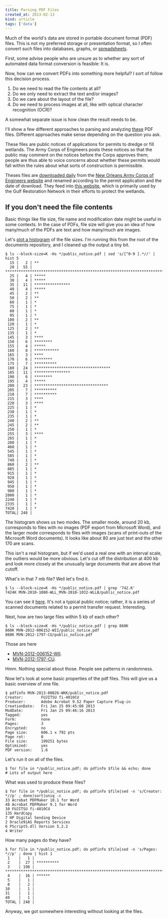 ```yaml
---
title: Parsing PDF Files
created_at: 2013-02-13
kind: article
tags: ['data']
---
```


Much of the world's data are stored in portable document format (PDF) files.
This is not my preferred storage or presentation format, so I often convert
such files into databases, graphs, or [spreadsheets](http://csvsoundsystem.com).

First, some advise people who are unsure as to whether any sort of automated
data format conversion is feasible: It is.

Now, how can we convert PDFs into something more helpful? I sort of follow
this decision process.

1. Do we need to read the file contents at all?
2. Do we only need to extract the text and/or images?
3. Do we care about the layout of the file?
4. Do we need to process images at all, like with optical character recognition (OCR)?

A somewhat separate issue is how clean the result needs to be.

I'll show a few different approaches to parsing and analyzing
[these](https://github.com/tlevine/scott-documents) PDF files.
Different approaches make sense depending on the question you ask.

These files are public notices of applications for permits to dredge or fill
wetlands. The Army Corps of Engineers posts these notices so that the public
may comment on the notices before the Corps approves them; people are thus
able to voice concerns about whether these permits would fall within the rules
about what sorts of construction is permissible.

Theses files are
[downloaded daily](https://github.com/tlevine/scott/tree/master/reader)
from the [New Orleans Army Corps of Engineers website](http://www.mvn.usace.army.mil/ops/regulatory/publicnotices.asp?ShowLocationOrder=False)
and renamed according to the permit application and the date of download.
They feed into [this website](http://scott.thomaslevine.com), which is primarily
used by the Gulf Restoration Network in their efforts to protect the wetlands.

## If you don't need the file contents
Basic things like file size, file name and modification date might be useful
in some contexts. In the case of PDFs, file size will give you an idea of how
many/much of the PDFs are text and how many/much are images.

Let's [plot a histogram](https://github.com/dzerbino/ascii_plots/blob/master/hist)
of the file sizes. I'm running this from the root of the documents repository,
and I cleaned up the output a tiny bit.

    $ ls --block-size=K -Hs */public_notice.pdf | sed 's/[^0-9 ].*//' | hist 5
      15 |   2 | **
      20 |  55 | ********************************************************************************
      25 |   4 | *****
      30 |   4 | *****
      35 |  11 | ****************
      40 |   4 | *****
      45 |   2 | **
      50 |   2 | **
      60 |   1 | *
      75 |   1 | *
      80 |   1 | *
      95 |   1 | *
     100 |   2 | **
     120 |   1 | *
     125 |   2 | **
     135 |   1 | *
     145 |   3 | ****
     150 |   6 | ********
     155 |   4 | *****
     160 |   8 | ***********
     165 |   3 | ****
     170 |   6 | ********
     175 |   7 | **********
     180 |  24 | **********************************
     185 |  11 | ****************
     190 |   6 | ********
     195 |   4 | *****
     200 |  23 | *********************************
     205 |   7 | **********
     210 |   7 | **********
     215 |   3 | ****
     220 |   3 | ****
     225 |   1 | *
     230 |   1 | *
     235 |   1 | *
     240 |   2 | **
     245 |   2 | **
     250 |   1 | *
     255 |   3 | ****
     265 |   1 | *
     280 |   1 | *
     460 |   1 | *
     545 |   1 | *
     585 |   1 | *
     740 |   1 | *
     860 |   2 | **
     885 |   1 | *
     915 |   1 | *
     920 |   1 | *
     945 |   1 | *
     950 |   1 | *
     980 |   1 | *
    2000 |   1 | *
    2240 |   1 | *
    2335 |   1 | *
    7420 |   1 | *
    TOTAL| 248 |

The histogram shows us two modes. The smaller mode, around 20 kb, corresponds to
files with no images (PDF export from Microsoft Word), and the larger mode
corresponds to files with images (scans of print-outs of the Microsoft Word
documents). It looks like about 80 are just text and the other 170 are scans.

This isn't a real histogram, but if we'd used a real one with an interval scale,
the outliers would be more obvious. Let's cut off the distribution at 400 kb
and look more closely at the unusually large documents that are above that
cutoff.

What's in that 7 mb file? Well let's find it.

    $ ls --block-size=K -Hs */public_notice.pdf | grep '742.K'
    7424K MVN-2010-1080-WLL_MVN-2010-1032-WLLB/public_notice.pdf

You can see it [here](https://github.com/tlevine/scott-documents/raw/master/MVN-2010-1080-WLL_MVN-2010-1032-WLLB/public_notice-2012-08-09.pdf).
It's not a typical public notice; rather, it is a series of scanned documents
related to a permit transfer request. Interesting.

Next, how are two large files within 5 kb of each other?

    $ ls --block-size=K -Hs */public_notice.pdf | grep 860K
    860K MVN-2012-006152-WII/public_notice.pdf
    860K MVN-2012-1797-CU/public_notice.pdf

Those are here

* [MVN-2012-006152-WII](https://github.com/tlevine/scott-documents/raw/master/MVN-2012-006152-WII/public_notice-2012-11-20.pdf).
* [MVN-2012-1797-CU](https://github.com/tlevine/scott-documents/raw/master/MVN-2012-1797-CU/public_notice-2012-10-02.pdf).

Hmm. Nothing special about those. People see patterns in randomness.

Now let's look at some basic properties of the pdf files. This will give us a
basic overview of one file.

    $ pdfinfo MVN-2013-00026-WKK/public_notice.pdf
    Creator:        FUJITSU fi-4010CU
    Producer:       Adobe Acrobat 9.52 Paper Capture Plug-in
    CreationDate:   Fri Jan 25 09:45:08 2013
    ModDate:        Fri Jan 25 09:46:16 2013
    Tagged:         yes
    Form:           none
    Pages:          3
    Encrypted:      no
    Page size:      606.1 x 792 pts
    Page rot:       0
    File size:      199251 bytes
    Optimized:      yes
    PDF version:    1.6

Let's run it on all of the files.

    $ for file in */public_notice.pdf; do pdfinfo $file && echo; done
    # Lots of output here

What was used to produce these files?

    $ for file in */public_notice.pdf; do pdfinfo $file|sed -n 's/Creator: *//p' ; done|sort|uniq -c
    33 Acrobat PDFMaker 10.1 for Word
    48 Acrobat PDFMaker 9.1 for Word
    10 FUJITSU fi-4010CU
    135 HardCopy
    7 HP Digital Sending Device
    2 Oracle9iAS Reports Services
    6 PScript5.dll Version 5.2.2
    4 Writer


How many pages do they have?

    $ for file in */public_notice.pdf; do pdfinfo $file|sed -n 's/Pages: *//p' ; done | hist 1
     1    |   1 | 
     2    |  27 | **********
     3    | 198 | ********************************************************************************
     4    |  16 | ******
     5    |   1 | 
     8    |   2 | 
    10    |   1 | 
    31    |   1 | 
    40    |   1 | 
    TOTAL | 248 |



Anyway, we got somewhere interesting without looking at the files.
